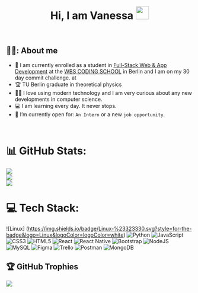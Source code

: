 <h1 align="center">Hi, I am Vanessa  <img src="https://media.giphy.com/media/hvRJCLFzcasrR4ia7z/giphy.gif" width="35"></h1>

<br>


## 💁‍♀️:  About me
- :notebook: I am currently enrolled as a student in [Full-Stack Web & App Development](https://www.wbstraining.de/weiterbildung-full-stack-web-und-app-development-english/) at the [WBS CODING SCHOOL](https://www.wbscodingschool.com/) in Berlin and I am on my 30 day commit challenge.
 at 
- :trophy: TU Berlin graduate in theoretical physics
- :technologist: I love using modern technology and I am very curious about any new developments in computer science.
- :computer: I am learning every day. It never stops. 
- :thinking: I’m currently open for: `An Intern` or a new `job opportunity`.

<br>

<!-- 💬 Ask me about -->

# 📊 GitHub Stats:
![](https://github-readme-stats.vercel.app/api?username=onureredo&theme=dark&hide_border=false&include_all_commits=true&count_private=true)<br/>
![](https://github-readme-streak-stats.herokuapp.com/?user=chinch42&theme=dark&hide_border=false)<br/>
![](https://github-readme-stats.vercel.app/api/top-langs/?username=onureredo&theme=dark&hide_border=false&include_all_commits=true&count_private=true&layout=compact)


# 💻 Tech Stack:
![Linux] (https://img.shields.io/badge/Linux-%23323330.svg?style=for-the-badge&logo=Linux&logoColor=logoColor=white)
![Python](https://img.shields.io/badge/python-3670A0?style=for-the-badge&logo=python&logoColor=ffdd54)
![JavaScript](https://img.shields.io/badge/javascript-%23323330.svg?style=for-the-badge&logo=javascript&logoColor=%23F7DF1E)
![CSS3](https://img.shields.io/badge/css3-%231572B6.svg?style=for-the-badge&logo=css3&logoColor=white)
![HTML5](https://img.shields.io/badge/html5-%23E34F26.svg?style=for-the-badge&logo=html5&logoColor=white)
![React](https://img.shields.io/badge/react-%2320232a.svg?style=for-the-badge&logo=react&logoColor=%2361DAFB)
![React Native](https://img.shields.io/badge/react_native-%2320232a.svg?style=for-the-badge&logo=react&logoColor=%2361DAFB)
![Bootstrap](https://img.shields.io/badge/bootstrap-%23563D7C.svg?style=for-the-badge&logo=bootstrap&logoColor=white)
![NodeJS](https://img.shields.io/badge/node.js-6DA55F?style=for-the-badge&logo=node.js&logoColor=white)
![MySQL](https://img.shields.io/badge/mysql-%2300f.svg?style=for-the-badge&logo=mysql&logoColor=white) 
![Figma](https://img.shields.io/badge/figma-%23F24E1E.svg?style=for-the-badge&logo=figma&logoColor=white)
![Trello](https://img.shields.io/badge/Trello-%23026AA7.svg?style=for-the-badge&logo=Trello&logoColor=white)
![Postman](https://img.shields.io/badge/Postman-FF6C37?style=for-the-badge&logo=postman&logoColor=white)
![MongoDB](https://img.shields.io/badge/MongoDB-%234ea94b.svg?style=for-the-badge&logo=mongodb&logoColor=white)


## 🏆 GitHub Trophies
![](https://github-profile-trophy.vercel.app/?username=chinch42&theme=darkhub&no-frame=false&no-bg=false&margin-w=4)



